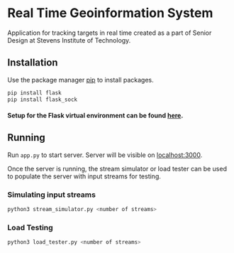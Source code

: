 # Real Time Geoinformation System

Application for tracking targets in real time created as a part of Senior Design at Stevens Institute of Technology.

## Installation

Use the package manager [pip](https://pip.pypa.io/en/stable/) to install packages.

```bash
pip install flask
pip install flask_sock
```

#### Setup for the Flask virtual environment can be found [here](https://www.tutorialspoint.com/flask/flask_environment.htm).


## Running

Run `app.py` to start server.
Server will be visible on [localhost:3000](localhost:3000).

Once the server is running, the stream simulator or load tester can be used to populate the server with input streams for testing.

### Simulating input streams
```bash
python3 stream_simulator.py <number of streams>
```

### Load Testing

```bash
python3 load_tester.py <number of streams>
```